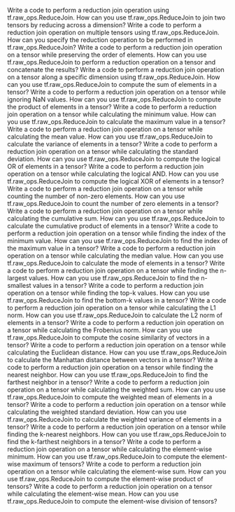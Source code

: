 Write a code to perform a reduction join operation using tf.raw_ops.ReduceJoin.
How can you use tf.raw_ops.ReduceJoin to join two tensors by reducing across a dimension?
Write a code to perform a reduction join operation on multiple tensors using tf.raw_ops.ReduceJoin.
How can you specify the reduction operation to be performed in tf.raw_ops.ReduceJoin?
Write a code to perform a reduction join operation on a tensor while preserving the order of elements.
How can you use tf.raw_ops.ReduceJoin to perform a reduction operation on a tensor and concatenate the results?
Write a code to perform a reduction join operation on a tensor along a specific dimension using tf.raw_ops.ReduceJoin.
How can you use tf.raw_ops.ReduceJoin to compute the sum of elements in a tensor?
Write a code to perform a reduction join operation on a tensor while ignoring NaN values.
How can you use tf.raw_ops.ReduceJoin to compute the product of elements in a tensor?
Write a code to perform a reduction join operation on a tensor while calculating the minimum value.
How can you use tf.raw_ops.ReduceJoin to calculate the maximum value in a tensor?
Write a code to perform a reduction join operation on a tensor while calculating the mean value.
How can you use tf.raw_ops.ReduceJoin to calculate the variance of elements in a tensor?
Write a code to perform a reduction join operation on a tensor while calculating the standard deviation.
How can you use tf.raw_ops.ReduceJoin to compute the logical OR of elements in a tensor?
Write a code to perform a reduction join operation on a tensor while calculating the logical AND.
How can you use tf.raw_ops.ReduceJoin to compute the logical XOR of elements in a tensor?
Write a code to perform a reduction join operation on a tensor while counting the number of non-zero elements.
How can you use tf.raw_ops.ReduceJoin to count the number of zero elements in a tensor?
Write a code to perform a reduction join operation on a tensor while calculating the cumulative sum.
How can you use tf.raw_ops.ReduceJoin to calculate the cumulative product of elements in a tensor?
Write a code to perform a reduction join operation on a tensor while finding the index of the minimum value.
How can you use tf.raw_ops.ReduceJoin to find the index of the maximum value in a tensor?
Write a code to perform a reduction join operation on a tensor while calculating the median value.
How can you use tf.raw_ops.ReduceJoin to calculate the mode of elements in a tensor?
Write a code to perform a reduction join operation on a tensor while finding the n-largest values.
How can you use tf.raw_ops.ReduceJoin to find the n-smallest values in a tensor?
Write a code to perform a reduction join operation on a tensor while finding the top-k values.
How can you use tf.raw_ops.ReduceJoin to find the bottom-k values in a tensor?
Write a code to perform a reduction join operation on a tensor while calculating the L1 norm.
How can you use tf.raw_ops.ReduceJoin to calculate the L2 norm of elements in a tensor?
Write a code to perform a reduction join operation on a tensor while calculating the Frobenius norm.
How can you use tf.raw_ops.ReduceJoin to compute the cosine similarity of vectors in a tensor?
Write a code to perform a reduction join operation on a tensor while calculating the Euclidean distance.
How can you use tf.raw_ops.ReduceJoin to calculate the Manhattan distance between vectors in a tensor?
Write a code to perform a reduction join operation on a tensor while finding the nearest neighbor.
How can you use tf.raw_ops.ReduceJoin to find the farthest neighbor in a tensor?
Write a code to perform a reduction join operation on a tensor while calculating the weighted sum.
How can you use tf.raw_ops.ReduceJoin to compute the weighted mean of elements in a tensor?
Write a code to perform a reduction join operation on a tensor while calculating the weighted standard deviation.
How can you use tf.raw_ops.ReduceJoin to calculate the weighted variance of elements in a tensor?
Write a code to perform a reduction join operation on a tensor while finding the k-nearest neighbors.
How can you use tf.raw_ops.ReduceJoin to find the k-farthest neighbors in a tensor?
Write a code to perform a reduction join operation on a tensor while calculating the element-wise minimum.
How can you use tf.raw_ops.ReduceJoin to compute the element-wise maximum of tensors?
Write a code to perform a reduction join operation on a tensor while calculating the element-wise sum.
How can you use tf.raw_ops.ReduceJoin to compute the element-wise product of tensors?
Write a code to perform a reduction join operation on a tensor while calculating the element-wise mean.
How can you use tf.raw_ops.ReduceJoin to compute the element-wise division of tensors?
